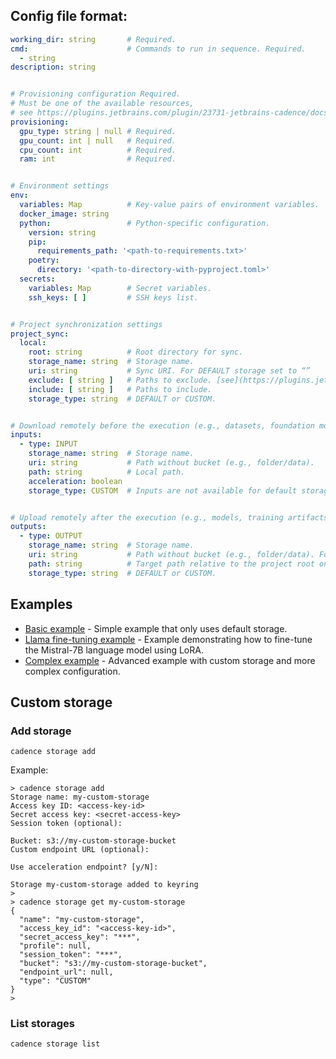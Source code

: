 ## Config file format:

```yaml
working_dir: string       # Required.
cmd:                      # Commands to run in sequence. Required.
  - string
description: string


# Provisioning configuration Required.
# Must be one of the available resources,
# see https://plugins.jetbrains.com/plugin/23731-jetbrains-cadence/docs/resources.html
provisioning:
  gpu_type: string | null # Required.
  gpu_count: int | null   # Required.
  cpu_count: int          # Required.
  ram: int                # Required.


# Environment settings
env:
  variables: Map          # Key-value pairs of environment variables.
  docker_image: string
  python:                 # Python-specific configuration.
    version: string
    pip:
      requirements_path: '<path-to-requirements.txt>'
    poetry:
      directory: '<path-to-directory-with-pyproject.toml>'
  secrets:
    variables: Map        # Secret variables.
    ssh_keys: [ ]         # SSH keys list.


# Project synchronization settings
project_sync:
  local:
    root: string          # Root directory for sync.
    storage_name: string  # Storage name.
    uri: string           # Sync URI. For DEFAULT storage set to “”
    exclude: [ string ]   # Paths to exclude. [see](https://plugins.jetbrains.com/plugin/23731-jetbrains-cadence/docs/synchronize-code.html#inclusions)
    include: [ string ]   # Paths to include.
    storage_type: string  # DEFAULT or CUSTOM.


# Download remotely before the execution (e.g., datasets, foundation models)
inputs:
  - type: INPUT
    storage_name: string  # Storage name.
    uri: string           # Path without bucket (e.g., folder/data).
    path: string          # Local path.
    acceleration: boolean
    storage_type: CUSTOM  # Inputs are not available for default storage.


# Upload remotely after the execution (e.g., models, training artifacts)
outputs:
  - type: OUTPUT
    storage_name: string  # Storage name.
    uri: string           # Path without bucket (e.g., folder/data). For default storage set to “”
    path: string          # Target path relative to the project root on a remote machine (e.g., folder/data)
    storage_type: string  # DEFAULT or CUSTOM.
```
## Examples
- [Basic example](examples/basic) - Simple example that only uses default storage.
- [Llama fine-tuning example](examples/llama-fine-tuning) - Example demonstrating how to fine-tune the Mistral-7B language model using LoRA.
- [Complex example](examples/complex) - Advanced example with custom storage and more complex configuration.

## Custom storage

### Add storage

```shell
cadence storage add
```

Example:

```shell
> cadence storage add
Storage name: my-custom-storage
Access key ID: <access-key-id>
Secret access key: <secret-access-key>
Session token (optional):

Bucket: s3://my-custom-storage-bucket
Custom endpoint URL (optional):

Use acceleration endpoint? [y/N]:

Storage my-custom-storage added to keyring
>
> cadence storage get my-custom-storage
{
  "name": "my-custom-storage",
  "access_key_id": "<access-key-id>",
  "secret_access_key": "***",
  "profile": null,
  "session_token": "***",
  "bucket": "s3://my-custom-storage-bucket",
  "endpoint_url": null,
  "type": "CUSTOM"
}
>
```

### List storages

```shell
cadence storage list
```
